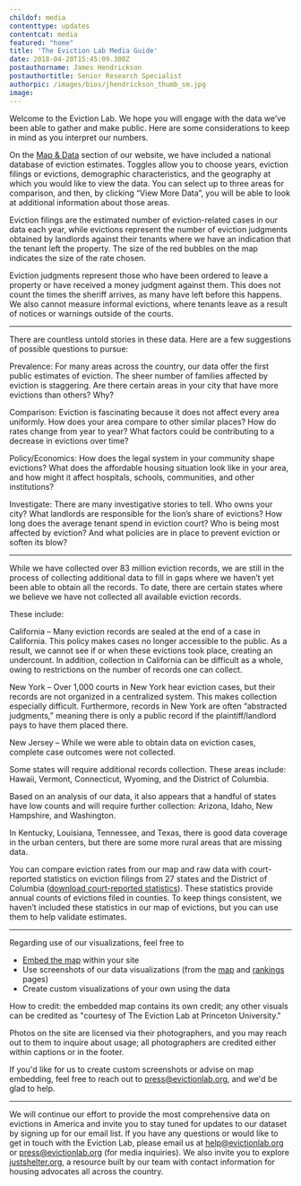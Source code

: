 ```yaml
---
childof: media
contenttype: updates
contentcat: media
featured: "home"
title: 'The Eviction Lab Media Guide'
date: 2018-04-20T15:45:09.300Z
postauthorname: James Hendrickson
postauthortitle: Senior Research Specialist
authorpic: /images/bios/jhendrickson_thumb_sm.jpg
image: 
---
```

Welcome to the Eviction Lab. We hope you will engage with the data we’ve been able to gather and make public. Here are some considerations to keep in mind as you interpret our numbers.

On the <a href="/map" target="_blank">Map &amp; Data</a> section of our website, we have included a national database of eviction estimates. Toggles allow you to choose years, eviction filings or evictions, demographic characteristics, and the geography at which you would like to view the data. You can select up to three areas for comparison, and then, by clicking “View More Data”, you will be able to look at additional information about those areas.

<span class="ital">Eviction filings</span> are the estimated number of eviction-related cases in our data each year, while evictions represent the number of eviction judgments obtained by landlords against their tenants where we have an indication that the tenant left the property. The size of the red bubbles on the map indicates the size of the rate chosen.

<span class="ital">Eviction judgments</span> represent those who have been ordered to leave a property or have received a money judgment against them. This does not count the times the sheriff arrives, as many have left before this happens. We also cannot measure informal evictions, where tenants leave as a result of notices or warnings outside of the courts.

<hr />

There are countless untold stories in these data. Here are a few suggestions of possible questions to pursue:

<span class="ak-bold">Prevalence:</span> For many areas across the country, our data offer the first public estimates of eviction. The sheer number of families affected by eviction is staggering. Are there certain areas in your city that have more evictions than others? Why? 

<span class="ak-bold">Comparison:</span> Eviction is fascinating because it does not affect every area uniformly. How does your area compare to other similar places? How do rates change from year to year? What factors could be contributing to a decrease in evictions over time?

<span class="ak-bold">Policy/Economics:</span> How does the legal system in your community shape evictions? What does the affordable housing situation look like in your area, and how might it affect hospitals, schools, communities, and other institutions? 

<span class="ak-bold">Investigate:</span> There are many investigative stories to tell. Who owns your city? What landlords are responsible for the lion’s share of evictions? How long does the average tenant spend in eviction court? Who is being most affected by eviction? And what policies are in place to prevent eviction or soften its blow?

<hr />

While we have collected over 83 million eviction records, we are still in the process of collecting additional data to fill in gaps where we haven’t yet been able to obtain all the records. To date, there are certain states where we believe we have not collected all available eviction records.

These include:

<span class="ak-bold">California</span> – Many eviction records are sealed at the end of a case in California. This policy makes cases no longer accessible to the public. As a result, we cannot see if or when these evictions took place, creating an undercount. In addition, collection in California can be difficult as a whole, owing to restrictions on the number of records one
can collect.

<span class="ak-bold">New York</span> – Over 1,000 courts in New York hear eviction cases, but their records are not organized in a centralized system. This makes collection especially difficult. Furthermore, records in New York are often “abstracted judgments,” meaning there is only a public record if the plaintiff/landlord pays to have them placed there.

<span class="ak-bold">New Jersey</span> – While we were able to obtain data on eviction cases, complete case outcomes were not collected.

Some states will require additional records collection. These areas include: <span class="ak-bold">Hawaii</span>, <span class="ak-bold">Vermont</span>, <span class="ak-bold">Connecticut</span>, <span class="ak-bold">Wyoming</span>, and <span class="ak-bold">the District of Columbia</span>.

Based on an analysis of our data, it also appears that a handful of states have low counts and will require further collection: <span class="ak-bold">Arizona</span>, <span class="ak-bold">Idaho</span>, <span class="ak-bold">New Hampshire</span>, and <span class="ak-bold">Washington</span>.

In <span class="ak-bold">Kentucky</span>, <span class="ak-bold">Louisiana</span>, <span class="ak-bold">Tennessee</span>, and <span class="ak-bold">Texas</span>, there is good data coverage in the urban centers, but there are some more rural areas that are missing data.

You can compare eviction rates from our map and raw data with court-reported statistics on eviction filings from 27 states and the District of Columbia (<a href="https://data-downloads.evictionlab.org/court-reported-stats/ExtStatsFull.xlsx" target="_blank">download court-reported statistics</a>). These statistics provide annual counts of evictions filed in counties. To keep things consistent, we haven’t included these statistics in our map of evictions, but you can use them to help validate estimates.

<hr />

Regarding use of our visualizations, feel free to 

+ <a href="/help-faq/#map-embed" target="_blank">Embed the map</a> within your site 
+ Use screenshots of our data visualizations (from the <a href="/map" target="_blank">map</a> and <a href="/rankings" target="_blank">rankings</a> pages)
+ Create custom visualizations of your own using the data

How to credit: the embedded map contains its own credit; any other visuals can be credited as "courtesy of The Eviction Lab at Princeton University."

Photos on the site are licensed via their photographers, and you may reach out to them to inquire about usage; all photographers are credited either within captions or in the footer.

If you'd like for us to create custom screenshots or advise on map embedding, feel free to reach out to <a href="mailto:press@evictionlab.org">press@evictionlab.org</a>, and we'd be glad to help.

<hr />

We will continue our effort to provide the most comprehensive data on evictions in America and invite you to stay tuned for updates to our dataset by signing up for our email list. If you have any questions or would like to get in touch with the Eviction Lab, please email us at
<a href="mailto:help@evictionlab.org" target="_blank">help@evictionlab.org</a> or <a href="mailto:press@evictionlab.org" target="_blank">press@evictionlab.org</a> (for media inquiries). We also invite you to explore <a href="https://justshelter.org" target="_blank">justshelter.org</a>, a resource built by our team with contact information for housing advocates all across the country.
